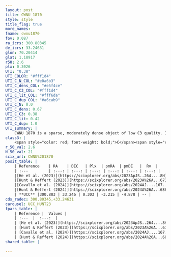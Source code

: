 ```yaml
---
layout: post
title: CWNU 1870
style: style
title_flag: true
more_names: 
fname: cwnu1870
fov: 0.087
ra_icrs: 300.80345
de_icrs: 33.24631
glon: 70.20414
glat: 1.18917
r50: 2.6
plx: 0.3026
UTI: "0.38"
UTI_COLOR: "#fff1d4"
UTI_C_N_COL: "#e0a6b3"
UTI_C_dens_COL: "#e5f4ce"
UTI_C_C3_COL: "#fff1d4"
UTI_C_lit_COL: "#fff6da"
UTI_C_dup_COL: "#a6cab9"
UTI_C_N: 0.0
UTI_C_dens: 0.67
UTI_C_C3: 0.38
UTI_C_lit: 0.42
UTI_C_dup: 1.0
UTI_summary: |
    CWNU 1870 is a sparse, moderately dense object of low C3 quality. It was recently reported in the literature.<br><br><span style="color: #99180f; font-weight: bold;">Warning: </span>contains less than 25 stars with <i>P>0.5</i> estimated.
class3: |
    <span style="color: red; font-weight: bold;">C</span><span style="color: #FFC300; font-weight: bold;">B</span>
r_50_val: 2.6
N_50_val: 21
scix_url: CWNU%201870
posit_table: |
    | Reference    | RA    | DEC   | Plx  | pmRA  | pmDE   |  Rv  |
    | :---         | :---: | :---: | :---: | :---: | :---: | :---: |
    |[He et al. (2023)](https://scixplorer.org/abs/2023ApJS..264....8H) | 300.803 | 33.248 | 0.311 | -3.233 | -4.888 | -- |
    |[Hunt & Reffert (2023)](https://scixplorer.org/abs/2023A%26A...673A.114H) | 300.804 | 33.247 | 0.292 | -3.229 | -4.87 | -- |
    |[Cavallo et al. (2024)](https://scixplorer.org/abs/2024AJ....167...12C) | 300.807 | 33.255 | 0.294 | -- | -- | -- |
    |[Hunt & Reffert (2024)](https://scixplorer.org/abs/2024A%26A...686A..42H) | 300.804 | 33.247 | 0.292 | -3.229 | -4.87 | -- |
    | **UCC** |300.803 | 33.246 | 0.303 | -3.215 | -4.878 | -- | 
cds_radec: 300.80345,+33.24631
carousel: UCC_HUNT23
fpars_table: |
    | Reference |  Values |
    | :---  |  :---:  |
    | [He et al. (2023)](https://scixplorer.org/abs/2023ApJS..264....8H) | `A0=3.15, m-M=12.45, logAge=7.55` |
    | [Hunt & Reffert (2023)](https://scixplorer.org/abs/2023A%26A...673A.114H) | `AV50=2.622, diffAV50=0.768, MOD50=12.423, logAge50=7.226` |
    | [Cavallo et al. (2024)](https://scixplorer.org/abs/2024AJ....167...12C) | `AV50=2.82, dMod50=12.86, logAge50=7.61, [Fe/H]50=0.45` |
    | [Hunt & Reffert (2024)](https://scixplorer.org/abs/2024A%26A...686A..42H) | `MassJ=284.324` |
shared_table: |
    
---
```

